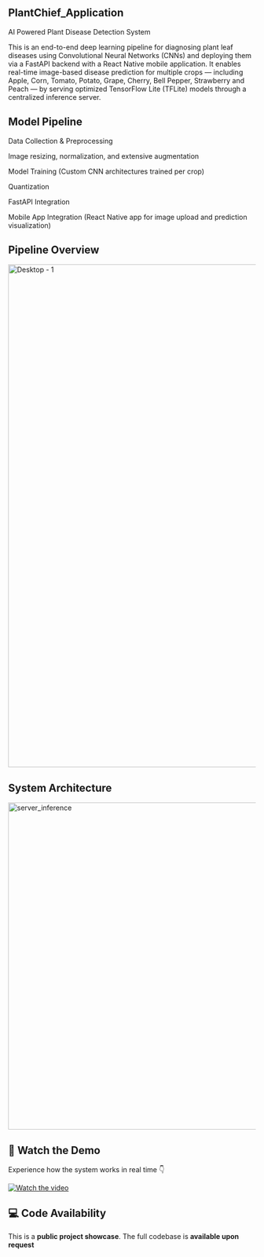 ## PlantChief_Application
AI Powered Plant Disease Detection System

This is an end-to-end deep learning pipeline for diagnosing plant leaf diseases using Convolutional Neural Networks (CNNs) and deploying them via a FastAPI backend with a React Native mobile application.
It enables real-time image-based disease prediction for multiple crops — including Apple, Corn, Tomato, Potato, Grape, Cherry, Bell Pepper, Strawberry and Peach — by serving optimized TensorFlow Lite (TFLite) models through a centralized inference server.

## Model Pipeline
Data Collection & Preprocessing

Image resizing, normalization, and extensive augmentation

Model Training (Custom CNN architectures trained per crop)

Quantization

FastAPI Integration

Mobile App Integration (React Native app for image upload and prediction visualization)

## Pipeline Overview

<img width="1440" height="1024" alt="Desktop - 1" src="https://github.com/user-attachments/assets/579e79ab-926a-496b-9940-191275aa1434" />


## System Architecture

<img width="1377" height="666" alt="server_inference" src="https://github.com/user-attachments/assets/9fdad4aa-9191-4222-800d-da8262cbdd01" />



## 🎥 Watch the Demo
Experience how the system works in real time 👇

[![Watch the video](https://img.youtube.com/vi/rEkL5DqzhaI/hqdefault.jpg)](https://www.youtube.com/watch?v=rEkL5DqzhaI)


## 💻 Code Availability

This is a **public project showcase**. The full codebase is **available upon request**





